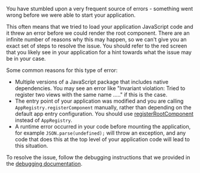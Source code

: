 You have stumbled upon a very frequent source of errors - something went wrong before we were able to start your application. 

This often means that we tried to load your application JavaScript code and it threw an error before we could render the root component. There are an infinite number of reasons why this may happen, so we can't give you an exact set of steps to resolve the issue. You should refer to the red screen that you likely see in your application for a hint towards what the issue may be in your case.

Some common reasons for this type of error:

- Multiple versions of a JavaScript package that includes native dependencies. You may see an error like "Invariant violation: Tried to register two views with the same name ....." if this is the case.
- The entry point of your application was modified and you are calling `AppRegistry.registerComponent` manually, rather than depending on the default app entry configuration. You should use [registerRootComponent](https://docs.expo.dev/versions/latest/sdk/register-root-component/) instead of `AppRegistry`.
- A runtime error occurred in your code before mounting the application, for example `JSON.parse(undefined);` will throw an exception, and any code that does this at the top level of your application code will lead to this situation.

To resolve the issue, follow the debugging instructions that we provided in the [debugging documentation](https://docs.expo.dev/workflow/debugging/#development-errors).
